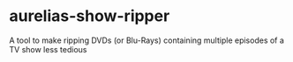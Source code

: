 # aurelias-show-ripper
A tool to make ripping DVDs (or Blu-Rays) containing multiple episodes of a TV show less tedious
